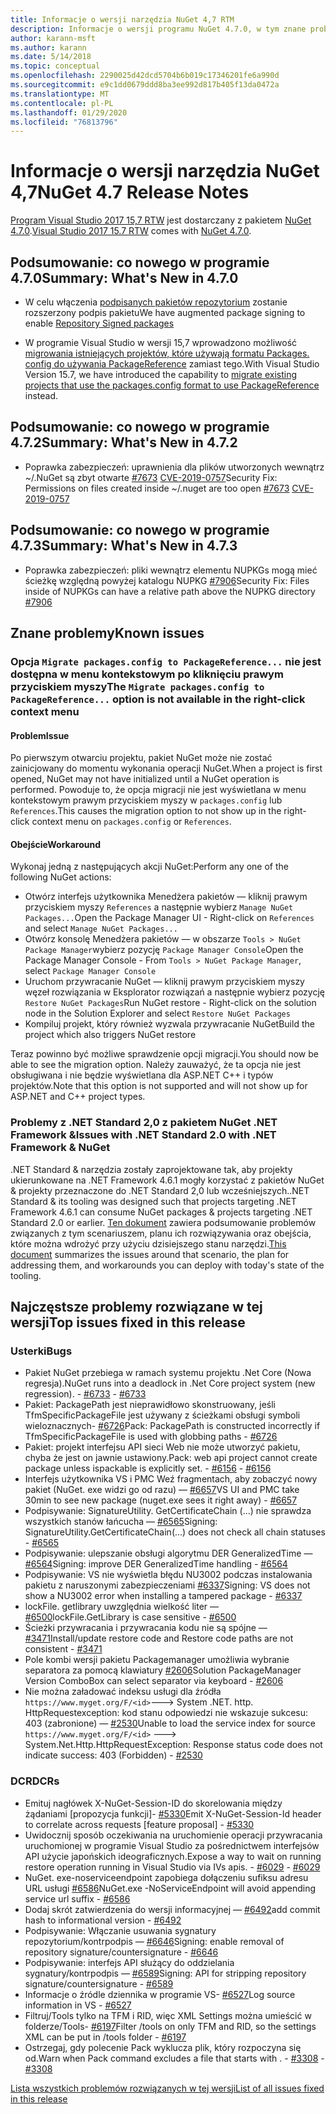 ```yaml
---
title: Informacje o wersji narzędzia NuGet 4,7 RTM
description: Informacje o wersji programu NuGet 4.7.0, w tym znane problemy, poprawki błędów, dodane funkcje i DCR.
author: karann-msft
ms.author: karann
ms.date: 5/14/2018
ms.topic: conceptual
ms.openlocfilehash: 2290025d42dcd5704b6b019c17346201fe6a990d
ms.sourcegitcommit: e9c1dd0679ddd8ba3ee992d817b405f13da0472a
ms.translationtype: MT
ms.contentlocale: pl-PL
ms.lasthandoff: 01/29/2020
ms.locfileid: "76813796"
---
```

# <a name="nuget-47-release-notes"></a><span data-ttu-id="d2ef9-103">Informacje o wersji narzędzia NuGet 4,7</span><span class="sxs-lookup"><span data-stu-id="d2ef9-103">NuGet 4.7 Release Notes</span></span>

<span data-ttu-id="d2ef9-104">[Program Visual Studio 2017 15,7 RTW](https://www.visualstudio.com/news/releasenotes/vs2017-relnotes) jest dostarczany z pakietem [NuGet 4.7.0](https://dist.nuget.org/win-x86-commandline/v4.7.0/nuget.exe).</span><span class="sxs-lookup"><span data-stu-id="d2ef9-104">[Visual Studio 2017 15.7 RTW](https://www.visualstudio.com/news/releasenotes/vs2017-relnotes) comes with [NuGet 4.7.0](https://dist.nuget.org/win-x86-commandline/v4.7.0/nuget.exe).</span></span>

## <a name="summary-whats-new-in-470"></a><span data-ttu-id="d2ef9-105">Podsumowanie: co nowego w programie 4.7.0</span><span class="sxs-lookup"><span data-stu-id="d2ef9-105">Summary: What's New in 4.7.0</span></span>

* <span data-ttu-id="d2ef9-106">W celu włączenia [podpisanych pakietów repozytorium](https://github.com/NuGet/Home/wiki/Repository-Signatures) zostanie rozszerzony podpis pakietu</span><span class="sxs-lookup"><span data-stu-id="d2ef9-106">We have augmented package signing to enable [Repository Signed packages](https://github.com/NuGet/Home/wiki/Repository-Signatures)</span></span>

* <span data-ttu-id="d2ef9-107">W programie Visual Studio w wersji 15,7 wprowadzono możliwość [migrowania istniejących projektów, które używają formatu Packages. config do używania PackageReference](../consume-packages/migrate-packages-config-to-package-reference.md) zamiast tego.</span><span class="sxs-lookup"><span data-stu-id="d2ef9-107">With Visual Studio Version 15.7, we have introduced the capability to [migrate existing projects that use the packages.config format to use PackageReference](../consume-packages/migrate-packages-config-to-package-reference.md) instead.</span></span>

## <a name="summary-whats-new-in-472"></a><span data-ttu-id="d2ef9-108">Podsumowanie: co nowego w programie 4.7.2</span><span class="sxs-lookup"><span data-stu-id="d2ef9-108">Summary: What's New in 4.7.2</span></span>

* <span data-ttu-id="d2ef9-109">Poprawka zabezpieczeń: uprawnienia dla plików utworzonych wewnątrz ~/.NuGet są zbyt otwarte [#7673](https://github.com/NuGet/Home/issues/7673) [CVE-2019-0757](https://portal.msrc.microsoft.com/en-us/security-guidance/advisory/CVE-2019-0757)</span><span class="sxs-lookup"><span data-stu-id="d2ef9-109">Security Fix: Permissions on files created inside ~/.nuget are too open [#7673](https://github.com/NuGet/Home/issues/7673) [CVE-2019-0757](https://portal.msrc.microsoft.com/en-us/security-guidance/advisory/CVE-2019-0757)</span></span>

## <a name="summary-whats-new-in-473"></a><span data-ttu-id="d2ef9-110">Podsumowanie: co nowego w programie 4.7.3</span><span class="sxs-lookup"><span data-stu-id="d2ef9-110">Summary: What's New in 4.7.3</span></span>

* <span data-ttu-id="d2ef9-111">Poprawka zabezpieczeń: pliki wewnątrz elementu NUPKGs mogą mieć ścieżkę względną powyżej katalogu NUPKG [#7906](https://github.com/NuGet/Home/issues/7906)</span><span class="sxs-lookup"><span data-stu-id="d2ef9-111">Security Fix: Files inside of NUPKGs can have a relative path above the NUPKG directory [#7906](https://github.com/NuGet/Home/issues/7906)</span></span>

## <a name="known-issues"></a><span data-ttu-id="d2ef9-112">Znane problemy</span><span class="sxs-lookup"><span data-stu-id="d2ef9-112">Known issues</span></span>

### <a name="the-migrate-packagesconfig-to-packagereference-option-is-not-available-in-the-right-click-context-menu"></a><span data-ttu-id="d2ef9-113">Opcja `Migrate packages.config to PackageReference...` nie jest dostępna w menu kontekstowym po kliknięciu prawym przyciskiem myszy</span><span class="sxs-lookup"><span data-stu-id="d2ef9-113">The `Migrate packages.config to PackageReference...` option is not available in the right-click context menu</span></span>

#### <a name="issue"></a><span data-ttu-id="d2ef9-114">Problem</span><span class="sxs-lookup"><span data-stu-id="d2ef9-114">Issue</span></span>

<span data-ttu-id="d2ef9-115">Po pierwszym otwarciu projektu, pakiet NuGet może nie zostać zainicjowany do momentu wykonania operacji NuGet.</span><span class="sxs-lookup"><span data-stu-id="d2ef9-115">When a project is first opened, NuGet may not have initialized until a NuGet operation is performed.</span></span> <span data-ttu-id="d2ef9-116">Powoduje to, że opcja migracji nie jest wyświetlana w menu kontekstowym prawym przyciskiem myszy w `packages.config` lub `References`.</span><span class="sxs-lookup"><span data-stu-id="d2ef9-116">This causes the migration option to not show up in the right-click context menu on `packages.config` or `References`.</span></span>

#### <a name="workaround"></a><span data-ttu-id="d2ef9-117">Obejście</span><span class="sxs-lookup"><span data-stu-id="d2ef9-117">Workaround</span></span>

<span data-ttu-id="d2ef9-118">Wykonaj jedną z następujących akcji NuGet:</span><span class="sxs-lookup"><span data-stu-id="d2ef9-118">Perform any one of the following NuGet actions:</span></span>
* <span data-ttu-id="d2ef9-119">Otwórz interfejs użytkownika Menedżera pakietów — kliknij prawym przyciskiem myszy `References` a następnie wybierz `Manage NuGet Packages...`</span><span class="sxs-lookup"><span data-stu-id="d2ef9-119">Open the Package Manager UI - Right-click on `References` and select `Manage NuGet Packages...`</span></span>
* <span data-ttu-id="d2ef9-120">Otwórz konsolę Menedżera pakietów — w obszarze `Tools > NuGet Package Manager`wybierz pozycję `Package Manager Console`</span><span class="sxs-lookup"><span data-stu-id="d2ef9-120">Open the Package Manager Console - From `Tools > NuGet Package Manager`, select `Package Manager Console`</span></span>
* <span data-ttu-id="d2ef9-121">Uruchom przywracanie NuGet — kliknij prawym przyciskiem myszy węzeł rozwiązania w Eksplorator rozwiązań a następnie wybierz pozycję `Restore NuGet Packages`</span><span class="sxs-lookup"><span data-stu-id="d2ef9-121">Run NuGet restore - Right-click on the solution node in the Solution Explorer and select `Restore NuGet Packages`</span></span>
* <span data-ttu-id="d2ef9-122">Kompiluj projekt, który również wyzwala przywracanie NuGet</span><span class="sxs-lookup"><span data-stu-id="d2ef9-122">Build the project which also triggers NuGet restore</span></span>

<span data-ttu-id="d2ef9-123">Teraz powinno być możliwe sprawdzenie opcji migracji.</span><span class="sxs-lookup"><span data-stu-id="d2ef9-123">You should now be able to see the migration option.</span></span> <span data-ttu-id="d2ef9-124">Należy zauważyć, że ta opcja nie jest obsługiwana i nie będzie wyświetlana dla ASP.NET C++ i typów projektów.</span><span class="sxs-lookup"><span data-stu-id="d2ef9-124">Note that this option is not supported and will not show up for ASP.NET and C++ project types.</span></span>

### <a name="issues-with-net-standard-20-with-net-framework--nuget"></a><span data-ttu-id="d2ef9-125">Problemy z .NET Standard 2,0 z pakietem NuGet .NET Framework &</span><span class="sxs-lookup"><span data-stu-id="d2ef9-125">Issues with .NET Standard 2.0 with .NET Framework & NuGet</span></span>

<span data-ttu-id="d2ef9-126">.NET Standard & narzędzia zostały zaprojektowane tak, aby projekty ukierunkowane na .NET Framework 4.6.1 mogły korzystać z pakietów NuGet & projekty przeznaczone do .NET Standard 2,0 lub wcześniejszych.</span><span class="sxs-lookup"><span data-stu-id="d2ef9-126">.NET Standard & its tooling was designed such that projects targeting .NET Framework 4.6.1 can consume NuGet packages & projects targeting .NET Standard 2.0 or earlier.</span></span> <span data-ttu-id="d2ef9-127">[Ten dokument](https://github.com/dotnet/standard/issues/481) zawiera podsumowanie problemów związanych z tym scenariuszem, planu ich rozwiązywania oraz obejścia, które można wdrożyć przy użyciu dzisiejszego stanu narzędzi.</span><span class="sxs-lookup"><span data-stu-id="d2ef9-127">[This document](https://github.com/dotnet/standard/issues/481) summarizes the issues around that scenario, the plan for addressing them, and workarounds you can deploy with today's state of the tooling.</span></span>

## <a name="top-issues-fixed-in-this-release"></a><span data-ttu-id="d2ef9-128">Najczęstsze problemy rozwiązane w tej wersji</span><span class="sxs-lookup"><span data-stu-id="d2ef9-128">Top issues fixed in this release</span></span>

### <a name="bugs"></a><span data-ttu-id="d2ef9-129">Usterki</span><span class="sxs-lookup"><span data-stu-id="d2ef9-129">Bugs</span></span>

* <span data-ttu-id="d2ef9-130">Pakiet NuGet przebiega w ramach systemu projektu .Net Core (Nowa regresja).</span><span class="sxs-lookup"><span data-stu-id="d2ef9-130">NuGet runs into a deadlock in .Net Core project system (new regression).</span></span><span data-ttu-id="d2ef9-131"> - [#6733](https://github.com/NuGet/Home/issues/6733)</span><span class="sxs-lookup"><span data-stu-id="d2ef9-131"> - [#6733](https://github.com/NuGet/Home/issues/6733)</span></span>
* <span data-ttu-id="d2ef9-132">Pakiet: PackagePath jest nieprawidłowo skonstruowany, jeśli TfmSpecificPackageFile jest używany z ścieżkami obsługi symboli wieloznacznych- [#6726](https://github.com/NuGet/Home/issues/6726)</span><span class="sxs-lookup"><span data-stu-id="d2ef9-132">Pack: PackagePath is constructed incorrectly if TfmSpecificPackageFile is used with globbing paths - [#6726](https://github.com/NuGet/Home/issues/6726)</span></span>
* <span data-ttu-id="d2ef9-133">Pakiet: projekt interfejsu API sieci Web nie może utworzyć pakietu, chyba że jest on jawnie ustawiony.</span><span class="sxs-lookup"><span data-stu-id="d2ef9-133">Pack: web api project cannot create package unless ispackable is explicitly set.</span></span><span data-ttu-id="d2ef9-134"> - [#6156](https://github.com/NuGet/Home/issues/6156)</span><span class="sxs-lookup"><span data-stu-id="d2ef9-134"> - [#6156](https://github.com/NuGet/Home/issues/6156)</span></span>
* <span data-ttu-id="d2ef9-135">Interfejs użytkownika VS i PMC Weź fragmentach, aby zobaczyć nowy pakiet (NuGet. exe widzi go od razu) — [#6657](https://github.com/NuGet/Home/issues/6657)</span><span class="sxs-lookup"><span data-stu-id="d2ef9-135">VS UI and PMC take 30min to see new package (nuget.exe sees it right away) - [#6657](https://github.com/NuGet/Home/issues/6657)</span></span>
* <span data-ttu-id="d2ef9-136">Podpisywanie: SignatureUtility. GetCertificateChain (...) nie sprawdza wszystkich stanów łańcucha — [#6565](https://github.com/NuGet/Home/issues/6565)</span><span class="sxs-lookup"><span data-stu-id="d2ef9-136">Signing:  SignatureUtility.GetCertificateChain(...) does not check all chain statuses - [#6565](https://github.com/NuGet/Home/issues/6565)</span></span>
* <span data-ttu-id="d2ef9-137">Podpisywanie: ulepszanie obsługi algorytmu DER GeneralizedTime — [#6564](https://github.com/NuGet/Home/issues/6564)</span><span class="sxs-lookup"><span data-stu-id="d2ef9-137">Signing:  improve DER GeneralizedTime handling - [#6564](https://github.com/NuGet/Home/issues/6564)</span></span>
* <span data-ttu-id="d2ef9-138">Podpisywanie: VS nie wyświetla błędu NU3002 podczas instalowania pakietu z naruszonymi zabezpieczeniami [#6337](https://github.com/NuGet/Home/issues/6337)</span><span class="sxs-lookup"><span data-stu-id="d2ef9-138">Signing: VS does not show a NU3002 error when installing a tampered package - [#6337](https://github.com/NuGet/Home/issues/6337)</span></span>
* <span data-ttu-id="d2ef9-139">lockFile. getlibrary uwzględnia wielkość liter — [#6500](https://github.com/NuGet/Home/issues/6500)</span><span class="sxs-lookup"><span data-stu-id="d2ef9-139">lockFile.GetLibrary is case sensitive - [#6500](https://github.com/NuGet/Home/issues/6500)</span></span>
* <span data-ttu-id="d2ef9-140">Ścieżki przywracania i przywracania kodu nie są spójne — [#3471](https://github.com/NuGet/Home/issues/3471)</span><span class="sxs-lookup"><span data-stu-id="d2ef9-140">Install/update restore code and Restore code paths are not consistent - [#3471](https://github.com/NuGet/Home/issues/3471)</span></span>
* <span data-ttu-id="d2ef9-141">Pole kombi wersji pakietu Packagemanager umożliwia wybranie separatora za pomocą klawiatury [#2606](https://github.com/NuGet/Home/issues/2606)</span><span class="sxs-lookup"><span data-stu-id="d2ef9-141">Solution PackageManager Version ComboBox can select separator via keyboard - [#2606](https://github.com/NuGet/Home/issues/2606)</span></span>
* <span data-ttu-id="d2ef9-142">Nie można załadować indeksu usługi dla źródła `https://www.myget.org/F/<id>`---> System .NET. http. HttpRequestexception: kod stanu odpowiedzi nie wskazuje sukcesu: 403 (zabronione) — [#2530](https://github.com/NuGet/Home/issues/2530)</span><span class="sxs-lookup"><span data-stu-id="d2ef9-142">Unable to load the service index for source `https://www.myget.org/F/<id>` ---> System.Net.Http.HttpRequestException: Response status code does not indicate success: 403 (Forbidden) - [#2530](https://github.com/NuGet/Home/issues/2530)</span></span>

### <a name="dcrs"></a><span data-ttu-id="d2ef9-143">DCR</span><span class="sxs-lookup"><span data-stu-id="d2ef9-143">DCRs</span></span>

* <span data-ttu-id="d2ef9-144">Emituj nagłówek X-NuGet-Session-ID do skorelowania między żądaniami [propozycja funkcji]- [#5330](https://github.com/NuGet/Home/issues/5330)</span><span class="sxs-lookup"><span data-stu-id="d2ef9-144">Emit X-NuGet-Session-Id header to correlate across requests [feature proposal] - [#5330](https://github.com/NuGet/Home/issues/5330)</span></span>
* <span data-ttu-id="d2ef9-145">Uwidocznij sposób oczekiwania na uruchomienie operacji przywracania uruchomionej w programie Visual Studio za pośrednictwem interfejsów API użycie japońskich ideograficznych.</span><span class="sxs-lookup"><span data-stu-id="d2ef9-145">Expose a way to wait on running restore operation running in Visual Studio via IVs apis.</span></span><span data-ttu-id="d2ef9-146"> - [#6029](https://github.com/NuGet/Home/issues/6029)</span><span class="sxs-lookup"><span data-stu-id="d2ef9-146"> - [#6029](https://github.com/NuGet/Home/issues/6029)</span></span>
* <span data-ttu-id="d2ef9-147">NuGet. exe-noserviceendpoint zapobiega dołączeniu sufiksu adresu URL usługi [#6586](https://github.com/NuGet/Home/issues/6586)</span><span class="sxs-lookup"><span data-stu-id="d2ef9-147">NuGet.exe -NoServiceEndpoint will avoid appending service url suffix - [#6586](https://github.com/NuGet/Home/issues/6586)</span></span>
* <span data-ttu-id="d2ef9-148">Dodaj skrót zatwierdzenia do wersji informacyjnej — [#6492](https://github.com/NuGet/Home/issues/6492)</span><span class="sxs-lookup"><span data-stu-id="d2ef9-148">add commit hash to informational version - [#6492](https://github.com/NuGet/Home/issues/6492)</span></span>
* <span data-ttu-id="d2ef9-149">Podpisywanie: Włączanie usuwania sygnatury repozytorium/kontrpodpis — [#6646](https://github.com/NuGet/Home/issues/6646)</span><span class="sxs-lookup"><span data-stu-id="d2ef9-149">Signing:  enable removal of repository signature/countersignature - [#6646](https://github.com/NuGet/Home/issues/6646)</span></span>
* <span data-ttu-id="d2ef9-150">Podpisywanie: interfejs API służący do oddzielania sygnatury/kontrpodpis — [#6589](https://github.com/NuGet/Home/issues/6589)</span><span class="sxs-lookup"><span data-stu-id="d2ef9-150">Signing:  API for stripping repository signature/countersignature - [#6589](https://github.com/NuGet/Home/issues/6589)</span></span>
* <span data-ttu-id="d2ef9-151">Informacje o źródle dziennika w programie VS- [#6527](https://github.com/NuGet/Home/issues/6527)</span><span class="sxs-lookup"><span data-stu-id="d2ef9-151">Log source information in VS - [#6527](https://github.com/NuGet/Home/issues/6527)</span></span>
* <span data-ttu-id="d2ef9-152">Filtruj/Tools tylko na TFM i RID, więc XML Settings można umieścić w folderze/Tools- [#6197](https://github.com/NuGet/Home/issues/6197)</span><span class="sxs-lookup"><span data-stu-id="d2ef9-152">Filter /tools on only TFM and RID, so the settings XML can be put in /tools folder - [#6197](https://github.com/NuGet/Home/issues/6197)</span></span>
* <span data-ttu-id="d2ef9-153">Ostrzegaj, gdy polecenie Pack wyklucza plik, który rozpoczyna się od.</span><span class="sxs-lookup"><span data-stu-id="d2ef9-153">Warn when Pack command excludes a file that starts with .</span></span><span data-ttu-id="d2ef9-154">  - [#3308](https://github.com/NuGet/Home/issues/3308)</span><span class="sxs-lookup"><span data-stu-id="d2ef9-154">  - [#3308](https://github.com/NuGet/Home/issues/3308)</span></span>

[<span data-ttu-id="d2ef9-155">Lista wszystkich problemów rozwiązanych w tej wersji</span><span class="sxs-lookup"><span data-stu-id="d2ef9-155">List of all issues fixed in this release</span></span>](https://github.com/NuGet/Home/issues?q=is%3Aissue+is%3Aclosed+milestone%3A%224.7")
